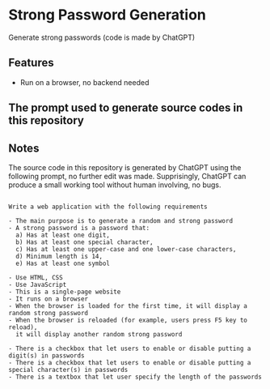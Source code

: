 # Strong Password Generation

Generate strong passwords (code is made by ChatGPT)

## Features 
- Run on a browser, no backend needed 

## The prompt used to generate source codes in this repository 

## Notes 
The source code in this repository is generated by ChatGPT using the following prompt, 
no further edit was made.
Supprisingly, ChatGPT can produce a small working tool without human involving, no bugs.

```

Write a web application with the following requirements 

- The main purpose is to generate a random and strong password 
- A strong password is a password that: 
  a) Has at least one digit, 
  b) Has at least one special character, 
  c) Has at least one upper-case and one lower-case characters, 
  d) Minimum length is 14, 
  e) Has at least one symbol 

- Use HTML, CSS 
- Use JavaScript 
- This is a single-page website 
- It runs on a browser 
- When the browser is loaded for the first time, it will display a random strong password 
- When the browser is reloaded (for example, users press F5 key to reload), 
  it will display another random strong password 

- There is a checkbox that let users to enable or disable putting a digit(s) in passwords
- There is a checkbox that let users to enable or disable putting a special character(s) in passwords
- There is a textbox that let user specify the length of the passwords
```
